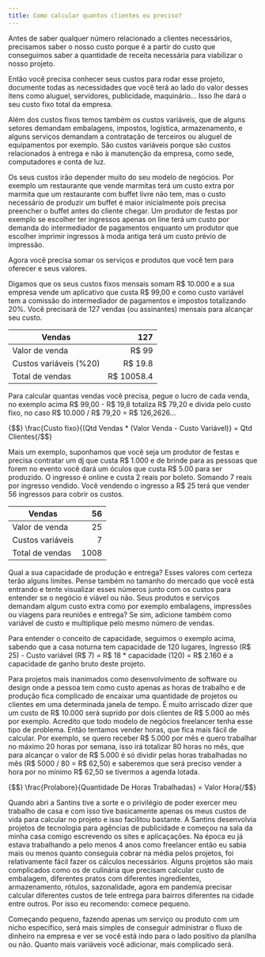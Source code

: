 ```yaml
---
title: Como calcular quantos clientes eu preciso?
---
```


Antes de saber qualquer número relacionado a clientes necessários, precisamos saber o nosso custo porque é a partir do custo que conseguimos saber a quantidade de receita necessária para viabilizar o nosso projeto.

Então você precisa conhecer seus custos para rodar esse projeto, documente todas as necessidades que você terá ao lado do valor desses itens como aluguel, servidores, publicidade, maquinário... Isso lhe dará o seu custo fixo total da empresa. 

Além dos custos fixos temos também os custos variáveis, que de alguns setores demandam embalagens, impostos, logística, armazenamento, e alguns serviços demandam a contratação de terceiros ou aluguel de equipamentos por exemplo. São custos variáveis porque são custos relacionados à entrega e não à manutenção da empresa, como sede, computadores e conta de luz. 

Os seus custos irão depender muito do seu modelo de negócios. Por exemplo um restaurante que vende marmitas terá um custo extra por marmita que um restaurante com buffet livre não tem, mas o custo necessário de produzir um buffet é maior inicialmente pois precisa preencher o buffet antes do cliente chegar. Um produtor de festas por exemplo se escolher ter ingressos apenas on line terá um custo por demanda do intermediador de pagamentos enquanto um produtor que escolher imprimir ingressos à moda antiga terá um custo prévio de impressão.

Agora você precisa somar os serviços e produtos que você tem para oferecer e seus valores.

Digamos que os seus custos fixos mensais somam R$ 10.000 e a sua empresa vende um aplicativo que custa R$ 99,00 e como custo variável tem a comissão do intermediador de pagamentos e impostos totalizando 20%. Você precisará de 127 vendas (ou assinantes) mensais para alcançar seu custo.

| Vendas                 |        127 |
|------------------------|-----------:|
| Valor de venda         |      R$ 99 |
| Custos variáveis (%20) |    R$ 19.8 |
| Total de vendas        | R$ 10058.4 |

Para calcular quantas vendas você precisa, pegue o lucro de cada venda, no exemplo acima R$ 99,00 - R$ 19,8 totaliza R$ 79,20 e divida pelo custo fixo, no caso R$ 10.000 / R$ 79,20 = R$ 126,2626...

{$$} \frac{Custo fixo}{(Qtd Vendas * (Valor Venda - Custo Variável)} = Qtd Clientes{/$$}

Mais um exemplo, suponhamos que você seja um produtor de festas e precisa contratar um dj que custa R$ 1.000 e de brinde para as pessoas que forem no evento você dará um óculos que custa R$ 5.00 para ser produzido. O ingresso é online e custa 2 reais por boleto. Somando 7 reais por ingresso vendido. Você vendendo o ingresso a R$ 25 terá que vender 56 ingressos para cobrir os custos.

| Vendas                 |      56 |
|------------------------|--------:|
| Valor de venda         |      25 |
| Custos variáveis       |       7 |
| Total de vendas        |    1008 |


Qual a sua capacidade de produção e entrega? Esses valores com certeza terão alguns limites. Pense também no tamanho do mercado que você está entrando e tente visualizar esses números junto com os custos para entender se o negócio é viável ou não. Seus produtos e serviços demandam algum custo extra como por exemplo embalagens, impressões ou viagens para reuniões e entrega? Se sim, adicione também como variável de custo e multiplique pelo mesmo número de vendas.

Para entender o conceito de capacidade, seguimos o exemplo acima, sabendo que a casa noturna tem capacidade de 120 lugares, Ingresso (R$ 25) - Custo variável (R$ 7) = R$ 18 * capacidade (120) = R$ 2.160 é a capacidade de ganho bruto deste projeto.

Para projetos mais inanimados como desenvolvimento de software ou design onde a pessoa tem como custo apenas as horas de trabalho e de produção fica complicado de encaixar uma quantidade de projetos ou clientes em uma determinada janela de tempo. É muito arriscado dizer que um custo de R$ 10.000 será suprido por dois clientes de R$ 5.000 ao mês por exemplo. Acredito que todo modelo de negócios freelancer tenha esse tipo de problema. Então tentamos vender horas, que fica mais fácil de calcular. Por exemplo, se quero receber R$ 5.000 por mês e quero trabalhar no máximo 20 horas por semana, isso irá totalizar 80 horas no mês, que para alcançar o valor de R$ 5.000 é só dividir pelas horas trabalhadas no mês (R$ 5000 / 80 = R$ 62,50) e saberemos que será preciso vender a hora por no mínimo R$ 62,50 se tivermos a agenda lotada.

{$$} \frac{Prolabore}{Quantidade De Horas Trabalhadas} = Valor Hora{/$$}

Quando abri a Santins tive a sorte e o privilégio de poder exercer meu trabalho de casa e com isso tive basicamente apenas os meus custos de vida para calcular no projeto e isso facilitou bastante. A Santins desenvolvia projetos de tecnologia para agências de publicidade e começou na sala da minha casa comigo escrevendo os sites e aplicaçações. Na época eu já estava trabalhando a pelo menos 4 anos como freelancer então eu sabia mais ou menos quanto conseguia cobrar na média pelos projetos, foi relativamente fácil fazer os cálculos necessários. Alguns projetos são mais complicados como os de culinária que precisam calcular custo de embalagem, diferentes pratos com diferentes ingredientes, armazenamento, rótulos, sazonalidade, agora em pandemia precisar calcular diferentes custos de tele entrega para bairros diferentes na cidade entre outros. Por isso eu recomendo: comece pequeno.

Começando pequeno, fazendo apenas um serviço ou produto com um nicho específico, será mais simples de conseguir administrar o fluxo de dinheiro na empresa e ver se você está indo para o lado positivo da planilha ou não. Quanto mais variáveis você adicionar, mais complicado será.